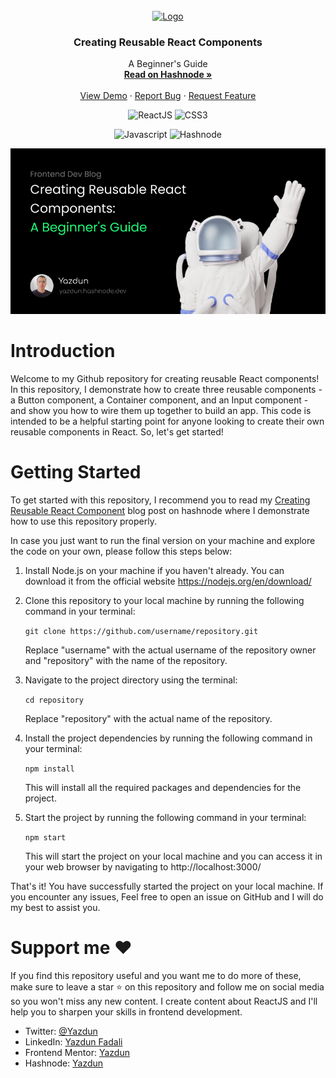<div id="top"></div>

<!-- PROJECT LOGO -->
<br />
<div align="center">
  <a href="https://twitter.com/Yazdun">
    <img src="./public/favicon.ico" alt="Logo" width="80" height="80">
  </a>

<h3 align="center">Creating Reusable React Components</h3>

  <p align="center">
    A Beginner's Guide
    <br />
    <a href="https://yazdun.hashnode.dev/creating-reusable-react-components"><strong>Read on Hashnode »</strong></a>
    <br />
    <br />
    <a href="https://react-create-reusable-components.netlify.app/">View Demo</a>
    ·
    <a href="https://github.com/Yazdun/react-create-reusable-components/issues">Report Bug</a>
    ·
    <a href="https://github.com/Yazdun/react-create-reusable-components/issues">Request Feature</a>
  </p>

![ReactJS](https://img.shields.io/badge/-ReactJS-61DAFB?style=flat&logo=React&logoColor=white)
![CSS3](https://img.shields.io/badge/-CSS3-1572B6?style=flat&logo=CSS3&logoColor=white)

![Javascript](https://img.shields.io/badge/-Javascript-F7DF1E?style=flat&logo=Javascript&logoColor=black)
![Hashnode](https://img.shields.io/badge/-Hashnode-2962FF?style=flat&logo=Hashnode&logoColor=white)

</div>

![Thumbnail](./public/OG.png)

# Introduction

Welcome to my Github repository for creating reusable React components! In this
repository, I demonstrate how to create three reusable components - a Button
component, a Container component, and an Input component - and show you how to
wire them up together to build an app. This code is intended to be a helpful
starting point for anyone looking to create their own reusable components in
React. So, let's get started!

# Getting Started

To get started with this repository, I recommend you to read my
[Creating Reusable React Component](https://yazdun.hashnode.dev/creating-reusable-react-components)
blog post on hashnode where I demonstrate how to use this repository properly.

In case you just want to run the final version on your machine and explore the
code on your own, please follow this steps below:

1. Install Node.js on your machine if you haven't already. You can download it
   from the official website https://nodejs.org/en/download/

2. Clone this repository to your local machine by running the following command
   in your terminal:

   `git clone https://github.com/username/repository.git`

   Replace "username" with the actual username of the repository owner and
   "repository" with the name of the repository.

3. Navigate to the project directory using the terminal:

   `cd repository`

   Replace "repository" with the actual name of the repository.

4. Install the project dependencies by running the following command in your
   terminal:

   `npm install`

   This will install all the required packages and dependencies for the project.

5. Start the project by running the following command in your terminal:

   `npm start`

   This will start the project on your local machine and you can access it in
   your web browser by navigating to http://localhost:3000/

That's it! You have successfully started the project on your local machine. If
you encounter any issues, Feel free to open an issue on GitHub and I will do my
best to assist you.

# Support me ❤️

If you find this repository useful and you want me to do more of these, make
sure to leave a star ⭐ on this repository and follow me on social media so you
won't miss any new content. I create content about ReactJS and I'll help you to
sharpen your skills in frontend development.

- Twitter: [@Yazdun](https://twitter.com/Yazdun)
- LinkedIn: [Yazdun Fadali](www.linkedin.com/in/yazdun-fadali)
- Frontend Mentor: [Yazdun](https://www.frontendmentor.io/profile/Yazdun)
- Hashnode: [Yazdun](https://yazdun.hashnode.dev/)
